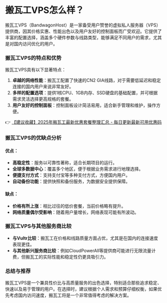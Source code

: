 # 搬瓦工VPS怎么样？

搬瓦工VPS（BandwagonHost）是一家备受用户赞誉的虚拟私人服务器（VPS）提供商，因其价格实惠、性能出色以及用户友好的控制面板而广受欢迎。它提供了丰富的配置选择，涵盖多个硬件参数与线路类型，能够满足不同用户的需求，尤其是对国内访问优化的用户。

### 搬瓦工VPS的特点和优势

搬瓦工VPS具有以下显著特点：

1. **卓越的网络性能**：搬瓦工配置了快速的CN2 GIA线路，对于需要低延迟和稳定连接的国内用户来说非常友好。
2. **多样的配置选项**：提供1核CPU、1GB内存、SSD硬盘的基础配置，并可根据需求灵活选择更高规格的套餐。
3. **用户友好的控制面板**：控制面板设计简洁易用，适合新手管理和维护，操作方便。

👉 [【建议收藏】2025年搬瓦工最新优惠套餐整理汇总 - 每日更新最新可用优惠码](https://bit.ly/banwagon)

### 搬瓦工VPS的优缺点分析

#### 优点：
- **高稳定性**：服务以可靠性著称，适合长期项目的运行。
- **全球多数据中心**：覆盖多个地区，便于根据业务需求进行地理选择。
- **便捷支付方式**：支持支付宝等多种支付方式，方便国内用户。
- **自动备份功能**：提供快照和备份服务，为数据安全提供保障。

#### 缺点：
- **价格有所上涨**：相比过往的低价套餐，当前价格略有提升。
- **网络质量偶尔受影响**：随着用户量增长，网络表现可能有所波动。

### 搬瓦工VPS与其他服务商比较

- **与Vultr比较**：搬瓦工在价格和线路质量方面占优，尤其是在国内的连接速度表现更佳。
- **与其他新兴服务商比较**：例如CloudPowerAll等提供商可能进行无限流量计费，但搬瓦工的实际性能和稳定性仍更具吸引力。

### 总结与推荐

搬瓦工VPS是一个兼具性价比与高质量服务的出色选择，特别适合那些追求稳定、快速以及易于管理的用户。在选择时，建议根据个人需求和预算仔细权衡，如果优先考虑国内访问速度，搬瓦工将是一个非常值得考虑的解决方案。
